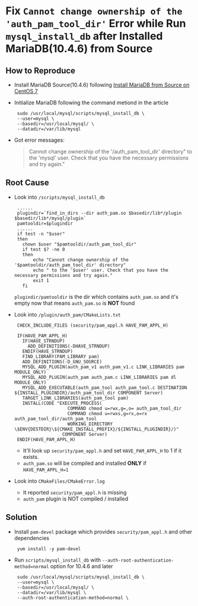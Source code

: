 # Fix `Cannot change ownership of the 'auth_pam_tool_dir'` Error while Run `mysql_install_db` after Installed MariaDB(10.4.6) from Source

## How to Reproduce
* Install MariaDB Source(10.4.6) following [Install MariaDB from Source on CentOS 7](https://github.com/northbright/Notes/blob/master/mariadb/install-mariadb-from-source-on-centos7.md)
* Initialize MariaDB following the command metiond in the article

       sudo /usr/local/mysql/scripts/mysql_install_db \
       --user=mysql \
       --basedir=/usr/local/mysql/ \
       --datadir=/var/lib/mysql

* Got error messages:

   >  Cannot change ownership of the '/auth_pam_tool_dir' directory"
   to the 'mysql' user. Check that you have the necessary permissions and try again."

## Root Cause
* Look into `/scripts/mysql_install_db`

       ......
       plugindir=`find_in_dirs --dir auth_pam.so $basedir/lib*/plugin $basedir/lib*/mysql/plugin`
       pamtooldir=$plugindir
       ......
       if test -n "$user"
       then
         chown $user "$pamtooldir/auth_pam_tool_dir"
         if test $? -ne 0
         then
             echo "Cannot change ownership of the '$pamtooldir/auth_pam_tool_dir' directory"
             echo " to the '$user' user. Check that you have the necessary permissions and try again."
             exit 1
         fi

   `plugindir/pamtooldir` is the dir which contains `auth_pam.so` and it's empty now that means `auth_pam.so` is **NOT** found

* Look into `/plugin/auth_pam/CMakeLists.txt`

       CHECK_INCLUDE_FILES (security/pam_appl.h HAVE_PAM_APPL_H)

       IF(HAVE_PAM_APPL_H)
         IF(HAVE_STRNDUP)
           ADD_DEFINITIONS(-DHAVE_STRNDUP)
         ENDIF(HAVE_STRNDUP)
         FIND_LIBRARY(PAM_LIBRARY pam)
         ADD_DEFINITIONS(-D_GNU_SOURCE)
         MYSQL_ADD_PLUGIN(auth_pam_v1 auth_pam_v1.c LINK_LIBRARIES pam MODULE_ONLY)
         MYSQL_ADD_PLUGIN(auth_pam auth_pam.c LINK_LIBRARIES pam dl MODULE_ONLY)
         MYSQL_ADD_EXECUTABLE(auth_pam_tool auth_pam_tool.c DESTINATION ${INSTALL_PLUGINDIR}/auth_pam_tool_dir COMPONENT Server)
         TARGET_LINK_LIBRARIES(auth_pam_tool pam)
         INSTALL(CODE "EXECUTE_PROCESS(
                          COMMAND chmod u=rwx,g=,o= auth_pam_tool_dir
                          COMMAND chmod u=rwxs,g=rx,o=rx auth_pam_tool_dir/auth_pam_tool
                          WORKING_DIRECTORY \$ENV{DESTDIR}\${CMAKE_INSTALL_PREFIX}/${INSTALL_PLUGINDIR}/)"
                        COMPONENT Server)
       ENDIF(HAVE_PAM_APPL_H)

   * It'll look up `security/pam_appl.h` and set `HAVE_PAM_APPL_H` to 1 if it exists.
   * `auth_pam.so` will be compiled and installed **ONLY** if `HAVE_PAM_APPL_H=1`

* Look into `CMakeFiles/CMakeError.log`
  * It reported `security/pam_appl.h` is missing
  * `auth_pam` plugin is NOT compiled / installed

## Solution
* Install `pam-devel` package which provides `security/pam_appl.h` and other dependencies

       yum install -y pam-devel

* Run `scripts/mysql_install_db` with `--auth-root-authentication-method=normal` option for 10.4.6 and later

       sudo /usr/local/mysql/scripts/mysql_install_db \
       --user=mysql \
       --basedir=/usr/local/mysql/ \
       --datadir=/var/lib/mysql \
       --auth-root-authentication-method=normal \
